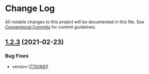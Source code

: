 # Change Log

All notable changes to this project will be documented in this file.
See [Conventional Commits](https://conventionalcommits.org) for commit guidelines.

## [1.2.3](https://github.com/choi-moeta/lint-config/compare/v1.2.2...v1.2.3) (2021-02-23)


### Bug Fixes

* version ([7750661](https://github.com/choi-moeta/lint-config/commit/77506619fa30762847be02e5f10fc7784292db33))
